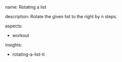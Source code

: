 name: Rotating a list

description: Rotate the given list to the right by n steps.

aspects:
  - workout

insights:
  - rotating-a-list-ti